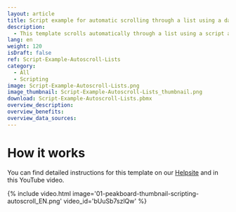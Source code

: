 ```yaml
---
layout: article
title: Script example for automatic scrolling through a list using a dataflow
description: 
  - This template scrolls automatically through a list using a script and a dataflow. When you reach the end of the list, the list starts again from the beginning.
lang: en
weight: 120
isDraft: false
ref: Script-Example-Autoscroll-Lists
category:
  - All
  - Scripting
image: Script-Example-Autoscroll-Lists.png
image_thumbnail: Script-Example-Autoscroll-Lists_thumbnail.png
download: Script-Example-Autoscroll-Lists.pbmx
overview_description:
overview_benefits:
overview_data_sources:
---
```


# How it works
You can find detailed instructions for this template on our [Helpsite](https://help.peakboard.com/scripting/Script%20Templates/en-auto-scroll.html) and in this YouTube video.

{% include video.html image='01-peakboard-thumbnail-scripting-autoscroll_EN.png' video_id='bUuSb7szlQw' %}